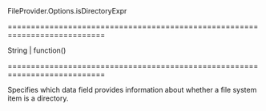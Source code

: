 <!--id-->FileProvider.Options.isDirectoryExpr<!--/id-->
===========================================================================
<!--type-->String | function()<!--/type-->
===========================================================================

<!--shortDescription-->
Specifies which data field provides information about whether a file system item is a directory.
<!--/shortDescription-->

<!--fullDescription-->

<!--/fullDescription-->